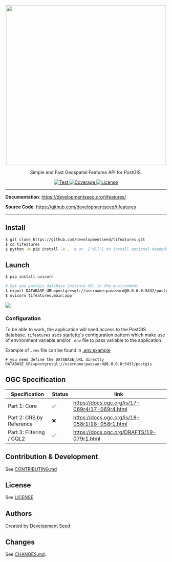 <p align="center">
  <img width="500" src="https://user-images.githubusercontent.com/10407788/172736520-18da1910-87ac-41a9-b6f0-6c6ae503bd5e.png"/>
  <p align="center">Simple and Fast Geospatial Features API for PostGIS.</p>
</p>

<p align="center">
  <a href="https://github.com/developmentseed/tifeatures/actions?query=workflow%3ACI" target="_blank">
      <img src="https://github.com/developmentseed/tifeatures/workflows/CI/badge.svg" alt="Test">
  </a>
  <a href="https://codecov.io/gh/developmentseed/tifeatures" target="_blank">
      <img src="https://codecov.io/gh/developmentseed/tifeatures/branch/master/graph/badge.svg" alt="Coverage">
  </a>
  <a href="https://github.com/developmentseed/tifeatures/blob/master/LICENSE" target="_blank">
      <img src="https://img.shields.io/github/license/developmentseed/tifeatures.svg" alt="License">

  </a>
</p>

---

**Documentation**: <a href="https://developmentseed.org/tifeatures/" target="_blank">https://developmentseed.org/tifeatures/</a>

**Source Code**: <a href="https://github.com/developmentseed/tifeatures" target="_blank">https://github.com/developmentseed/tifeatures</a>

---

## Install

```bash
$ git clone https://github.com/developmentseed/tifeatures.git
$ cd tifeatures
$ python -m pip install -e .  # or .["all"] to install optional dependencies
```

## Launch

```bash
$ pip install uvicorn

# Set you postgis database instance URL in the environment
$ export DATABASE_URL=postgresql://username:password@0.0.0.0:5432/postgis
$ uvicorn tifeatures.main:app
```

![](https://user-images.githubusercontent.com/10407788/152539521-eadb9680-44ea-4647-b65d-d6644169db85.png)

### Configuration

To be able to work, the application will need access to the PostGIS database. `tifeatures` uses [starlette](https://www.starlette.io/config/)'s configuration pattern which make use of environment variable and/or `.env` file to pass variable to the application.

Example of `.env` file can be found in [.env.example](https://github.com/developmentseed/tifeatures/blob/master/.env.example)

```
# you need define the DATABASE_URL directly
DATABASE_URL=postgresql://username:password@0.0.0.0:5432/postgis
```

## OGC Specification

Specification | Status | link |
|          -- |     -- |   -- |
Part 1: Core             | ✅ | https://docs.ogc.org/is/17-069r4/17-069r4.html
Part 2: CRS by Reference | ❌ | https://docs.ogc.org/is/18-058r1/18-058r1.html
Part 3: Filtering / CQL2 | ✅ | https://docs.ogc.org/DRAFTS/19-079r1.html

## Contribution & Development

See [CONTRIBUTING.md](https://github.com/developmentseed/tifeatures/blob/master/CONTRIBUTING.md)

## License

See [LICENSE](https://github.com/developmentseed/tifeatures/blob/master/LICENSE)

## Authors

Created by [Development Seed](<http://developmentseed.org>)

## Changes

See [CHANGES.md](https://github.com/developmentseed/tifeatures/blob/master/CHANGES.md).

